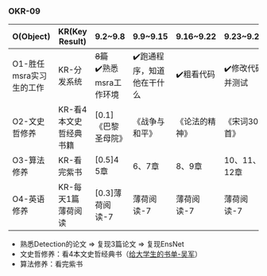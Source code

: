 ### OKR-09

| O(Object)               | KR(Key Result)         | 9.2~9.8                      | 9.9~9.15                  | 9.16~9.22      | 9.23~9.29       |
| ----------------------- | ---------------------- | ---------------------------- | ------------------------- | -------------- | --------------- |
| O1-胜任msra实习生的工作 | KR-分发系统            | ~~8篇~~<br>✔️熟悉msra工作环境 | ✔️跑通程序，知道他在干什么 | ✔️粗看代码      | ✔️修改代码并测试 |
| O2-文史哲修养           | KR-看4本文史哲经典书籍 | [0.1]《巴黎圣母院》          | 《战争与和平》            | 《论法的精神》 | 《宋词300首》   |
| O3-算法修养             | KR-看完紫书            | [0.5]4<br>5章                | 6、7章                    | 8、9章         | 10、11、12章    |
| O4-英语修养             | KR-每天1篇薄荷阅读     | [0.3]薄荷阅读-7              | 薄荷阅读-7                | 薄荷阅读-7     | 薄荷阅读-7      |
+ 熟悉Detection的论文 => 复现3篇论文 => 复现EnsNet
+ 文史哲修养：看4本文史哲经典书（[给大学生的书单-吴军](https://www.jianshu.com/p/c37a886dc9b9)）
+ 算法修养：看完紫书

